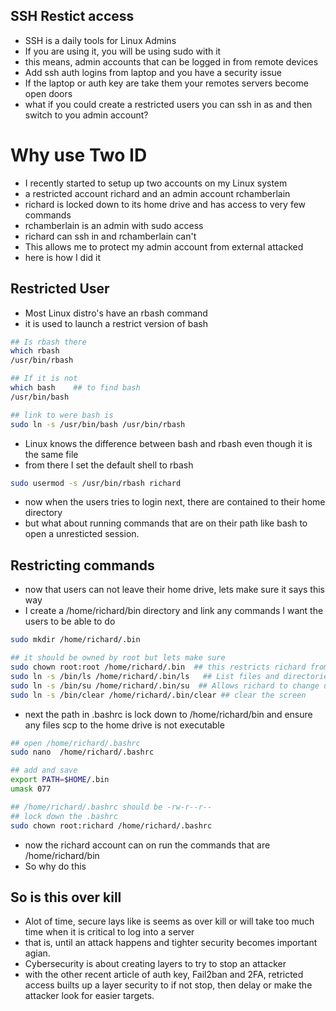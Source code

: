 ## SSH Restict access 

- SSH is a daily tools for Linux Admins
- If you are using it, you will be using sudo with it
- this means, admin accounts that can be logged in from remote devices
- Add ssh auth logins from laptop and you have a security issue
- If the laptop or auth key are take them your remotes servers become open doors
- what if you could create a restricted users you can ssh in as and then switch to you admin account?

# Why use Two ID
- I recently started to setup up two accounts on my Linux system
- a restricted account richard and an admin account rchamberlain
- richard is locked down to its home drive and has access to very few commands
- rchamberlain is an admin with sudo access
- richard can ssh in and rchamberlain can't
- This allows me to protect my admin account from external attacked
- here is how I did it

## Restricted User
- Most Linux distro's have an rbash command
- it is used to launch a restrict version of bash
```bash
## Is rbash there
which rbash
/usr/bin/rbash

## If it is not
which bash    ## to find bash
/usr/bin/bash

## link to were bash is
sudo ln -s /usr/bin/bash /usr/bin/rbash
```
- Linux knows the difference between bash and rbash even though it is the same file
- from there I set the default shell to rbash
```bash
sudo usermod -s /usr/bin/rbash richard
```
- now when the users tries to login next, there are contained to their home directory
- but what about running commands that are on their path like bash to open a unresticted session.

## Restricting commands
- now that users can not leave their home drive, lets make sure it says this way
- I create a /home/richard/bin directory and link any commands I want the users to be able to do
```bash
sudo mkdir /home/richard/.bin

## it should be owned by root but lets make sure
sudo chown root:root /home/richard/.bin  ## this restricts richard from adding commands
sudo ln -s /bin/ls /home/richard/.bin/ls   ## List files and directories
sudo ln -s /bin/su /home/richard/.bin/su  ## Allows richard to change users
sudo ln -s /bin/clear /home/richard/.bin/clear ## clear the screen
```
- next the path in .bashrc is lock down to /home/richard/bin and ensure any files scp to the home drive is not executable
 ```bash
## open /home/richard/.bashrc
sudo nano  /home/richard/.bashrc

## add and save
export PATH=$HOME/.bin
umask 077

## /home/richard/.bashrc should be -rw-r--r--
## lock down the .bashrc
sudo chown root:richard /home/richard/.bashrc
```
- now the richard account can on run the commands that are /home/richard/bin
- So why do this

## So is this over kill
- Alot of time, secure lays like is seems as over kill or will take too much time when it is critical to log into a server
- that is, until an attack happens and tighter security becomes important agian.
- Cybersecurity is about creating layers to try to stop an attacker
- with the other recent article of auth key, Fail2ban and 2FA, retricted access builts up a layer security to if not stop, then delay or make the attacker look for easier targets.

